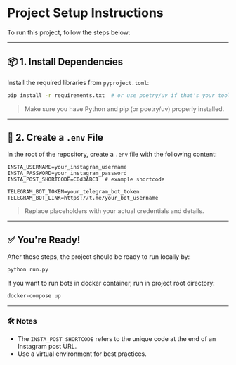 # Project Setup Instructions

To run this project, follow the steps below:

---

## 📦 1. Install Dependencies

Install the required libraries from `pyproject.toml`:

```bash
pip install -r requirements.txt  # or use poetry/uv if that's your tool
```

> Make sure you have Python and pip (or poetry/uv) properly installed.

---

## 🔐 2. Create a `.env` File

In the root of the repository, create a `.env` file with the following content:

```env
INSTA_USERNAME=your_instagram_username
INSTA_PASSWORD=your_instagram_password
INSTA_POST_SHORTCODE=C0d3ABC1  # example shortcode

TELEGRAM_BOT_TOKEN=your_telegram_bot_token
TELEGRAM_BOT_LINK=https://t.me/your_bot_username
```

> Replace placeholders with your actual credentials and details.

---

## ✅ You're Ready!

After these steps, the project should be ready to run locally by:
```bash
python run.py
```
If you want to run bots in docker container, run in project root directory:
```bash
docker-compose up
```
---

### 🛠️ Notes

- The `INSTA_POST_SHORTCODE` refers to the unique code at the end of an Instagram post URL.
- Use a virtual environment for best practices.
